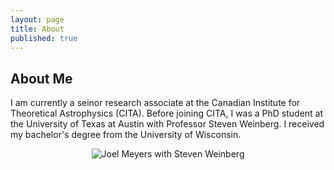 ```yaml
---
layout: page
title: About
published: true
---
```

## About Me

I am currently a seinor research associate at the Canadian Institute for Theoretical Astrophysics (CITA).  Before joining CITA, I was a PhD student at the University of Texas at Austin with Professor Steven Weinberg.  I received my bachelor's degree from the University of Wisconsin.

<p align="center">
  <img src="{{site.baseurl}}/joel-weinberg.jpg" alt="Joel Meyers with Steven Weinberg"/>
</p>

